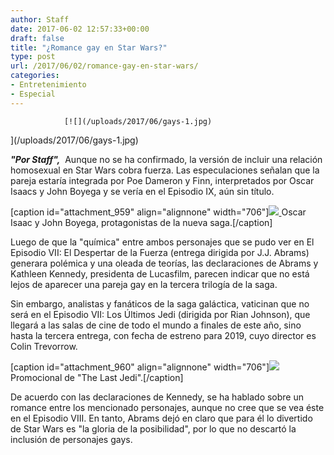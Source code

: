 ```yaml
---
author: Staff
date: 2017-06-02 12:57:33+00:00
draft: false
title: "¿Romance gay en Star Wars?"
type: post
url: /2017/06/02/romance-gay-en-star-wars/
categories:
- Entretenimiento
- Especial
---
```



				[![](/uploads/2017/06/gays-1.jpg)
](/uploads/2017/06/gays-1.jpg)

_**"Por Staff",**_  Aunque no se ha confirmado, la versión de incluir una relación homosexual en Star Wars cobra fuerza. Las especulaciones señalan que la pareja estaría integrada por Poe Dameron y Finn, interpretados por Oscar Isaacs y John Boyega y se vería en el Episodio IX, aún sin título.

[caption id="attachment_959" align="alignnone" width="706"][![](/uploads/2017/06/JohnYOscarProtagonistas.jpg)
](/uploads/2017/06/JohnYOscarProtagonistas.jpg) Oscar Isaac y John Boyega, protagonistas de la nueva saga.[/caption]

Luego de que la "química" entre ambos personajes que se pudo ver en El Episodio VII: El Despertar de la Fuerza (entrega dirigida por J.J. Abrams) generara polémica y una oleada de teorías, las declaraciones de Abrams y Kathleen Kennedy, presidenta de Lucasfilm, parecen indicar que no está lejos de aparecer una pareja gay en la tercera trilogía de la saga.

Sin embargo, analistas y fanáticos de la saga galáctica, vaticinan que no será en el Episodio VII: Los Últimos Jedi (dirigida por Rian Johnson), que llegará a las salas de cine de todo el mundo a finales de este año, sino hasta la tercera entrega, con fecha de estreno para 2019, cuyo director es Colin Trevorrow.

[caption id="attachment_960" align="alignnone" width="706"][![](/uploads/2017/06/lastJedi.jpg)
](/uploads/2017/06/lastJedi.jpg) Promocional de "The Last Jedi".[/caption]

De acuerdo con las declaraciones de Kennedy, se ha hablado sobre un romance entre los mencionado personajes, aunque no cree que se vea éste en el Episodio VIII. En tanto, Abrams dejó en claro que para él lo divertido de Star Wars es "la gloria de la posibilidad", por lo que no descartó la inclusión de personajes gays.		
